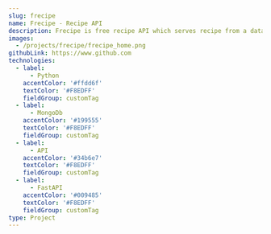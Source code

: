 ```yaml
---
slug: frecipe
name: Frecipe - Recipe API
description: Frecipe is free recipe API which serves recipe from a database via the HTTP APIs. Currently it has more than 9500+ recipes. The API also requires API Token to be able to make requests.
images:
  - /projects/frecipe/frecipe_home.png
githubLink: https://www.github.com
technologies:
  - label:
      - Python
    accentColor: '#ffdd6f'
    textColor: '#F8EDFF'
    fieldGroup: customTag
  - label:
      - MongoDb
    accentColor: '#199555'
    textColor: '#F8EDFF'
    fieldGroup: customTag
  - label:
      - API
    accentColor: '#34b6e7'
    textColor: '#F8EDFF'
    fieldGroup: customTag
  - label:
      - FastAPI
    accentColor: '#009485'
    textColor: '#F8EDFF'
    fieldGroup: customTag
type: Project
---
```


